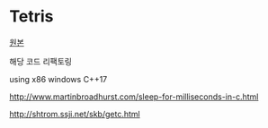 # Tetris
 
[원본](https://blog.naver.com/azure0777/220295388741)

해당 코드 리팩토링

using x86 windows C++17


http://www.martinbroadhurst.com/sleep-for-milliseconds-in-c.html

http://shtrom.ssji.net/skb/getc.html